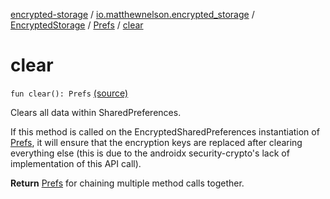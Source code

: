 [encrypted-storage](../../../index.md) / [io.matthewnelson.encrypted_storage](../../index.md) / [EncryptedStorage](../index.md) / [Prefs](index.md) / [clear](./clear.md)

# clear

`fun clear(): Prefs` [(source)](https://github.com/05nelsonm/encrypted-storage/blob/master/encrypted-storage/src/main/java/io/matthewnelson/encrypted_storage/EncryptedStorage.kt#L227)

Clears all data within SharedPreferences.

If this method is called on the EncryptedSharedPreferences instantiation
of [Prefs](index.md), it will ensure that the encryption keys are replaced after
clearing everything else (this is due to the androidx security-crypto's
lack of implementation of this API call).

**Return**
[Prefs](index.md) for chaining multiple method calls together.


